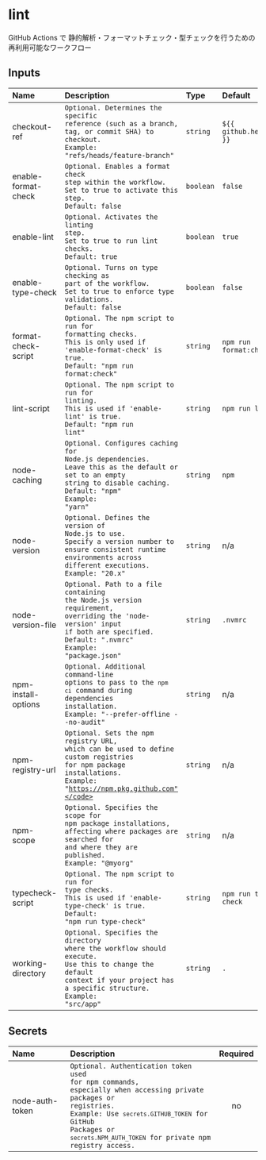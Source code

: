 # lint

GitHub Actions で 静的解析・フォーマットチェック・型チェックを行うための再利用可能なワークフロー

<!-- actdocs start -->

## Inputs

| Name | Description | Type | Default | Required |
| :--- | :---------- | :--- | :------ | :------: |
| checkout-ref | <code>Optional. Determines the specific reference (such as a branch, tag, or commit SHA) to checkout.<br>Example: "refs/heads/feature-branch"</code> | `string` | `${{ github.head_ref }}` | no |
| enable-format-check | <code>Optional. Enables a format check step within the workflow.<br>Set to true to activate this step.<br>Default: false</code> | `boolean` | `false` | no |
| enable-lint | <code>Optional. Activates the linting step.<br>Set to true to run lint checks.<br>Default: true</code> | `boolean` | `true` | no |
| enable-type-check | <code>Optional. Turns on type checking as part of the workflow.<br>Set to true to enforce type validations.<br>Default: false</code> | `boolean` | `false` | no |
| format-check-script | <code>Optional. The npm script to run for formatting checks.<br>This is only used if 'enable-format-check' is true.<br>Default: "npm run format:check"</code> | `string` | `npm run format:check` | no |
| lint-script | <code>Optional. The npm script to run for linting.<br>This is used if 'enable-lint' is true.<br>Default: "npm run lint"</code> | `string` | `npm run lint` | no |
| node-caching | <code>Optional. Configures caching for Node.js dependencies.<br>Leave this as the default or set to an empty string to disable caching.<br>Default: "npm"<br>Example: "yarn"</code> | `string` | `npm` | no |
| node-version | <code>Optional. Defines the version of Node.js to use.<br>Specify a version number to ensure consistent runtime environments across different executions.<br>Example: "20.x"</code> | `string` | n/a | no |
| node-version-file | <code>Optional. Path to a file containing the Node.js version requirement,<br>overriding the 'node-version' input if both are specified.<br>Default: ".nvmrc"<br>Example: "package.json"</code> | `string` | `.nvmrc` | no |
| npm-install-options | <code>Optional. Additional command-line options to pass to the `npm ci` command during dependencies installation.<br>Example: "--prefer-offline --no-audit"</code> | `string` | n/a | no |
| npm-registry-url | <code>Optional. Sets the npm registry URL, which can be used to define custom registries<br>for npm package installations.<br>Example: "https://npm.pkg.github.com"</code> | `string` | n/a | no |
| npm-scope | <code>Optional. Specifies the scope for npm package installations,<br>affecting where packages are searched for and where they are published.<br>Example: "@myorg"</code> | `string` | n/a | no |
| typecheck-script | <code>Optional. The npm script to run for type checks.<br>This is used if 'enable-type-check' is true.<br>Default: "npm run type-check"</code> | `string` | `npm run type-check` | no |
| working-directory | <code>Optional. Specifies the directory where the workflow should execute.<br>Use this to change the default context if your project has a specific structure.<br>Example: "src/app"</code> | `string` | `.` | no |

## Secrets

| Name | Description | Required |
| :--- | :---------- | :------: |
| node-auth-token | <code>Optional. Authentication token used for npm commands,<br>especially when accessing private packages or registries.<br>Example: Use `secrets.GITHUB_TOKEN` for GitHub Packages or<br>`secrets.NPM_AUTH_TOKEN` for private npm registry access.</code> | no |

<!-- actdocs end -->


